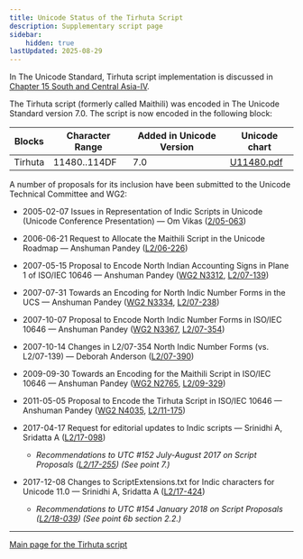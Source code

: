 ```yaml
---
title: Unicode Status of the Tirhuta Script
description: Supplementary script page
sidebar:
    hidden: true
lastUpdated: 2025-08-29
---
```


In The Unicode Standard, Tirhuta script implementation is discussed in [Chapter 15 South and Central Asia-IV](http://www.unicode.org/versions/latest/ch15.pdf).

[comment]: # (end of intro)

[comment]: # (start of blocks)

The Tirhuta script (formerly called Maithili) was encoded in The Unicode Standard version 7.0. The script is now encoded in the following block:

| Blocks | Character Range | Added in Unicode Version | Unicode chart |
| ------ | --------------- | ------------------------ | ------------- |
| Tirhuta  | 11480..114DF | 7.0 | [U11480.pdf](http://www.unicode.org/charts/PDF/U11480.pdf) |

[comment]: # (end of blocks)

[comment]: # (start of chars)

[comment]: # (end of chars)

[comment]: # (start of rest)

A number of proposals for its inclusion have been submitted to the Unicode Technical Committee and WG2:

- 2005-02-07 Issues in Representation of Indic Scripts in Unicode (Unicode Conference Presentation) — Om Vikas ([2/05-063](http://www.unicode.org/cgi-bin/GetMatchingDocs.pl?L2/05-063))

- 2006-06-21 Request to Allocate the Maithili Script in the Unicode Roadmap — Anshuman Pandey ([L2/06-226](http://www.unicode.org/cgi-bin/GetMatchingDocs.pl?L2/06-226))

- 2007-05-15 Proposal to Encode North Indian Accounting Signs in Plane 1 of ISO/IEC 10646 — Anshuman Pandey ([WG2 N3312](https://www.unicode.org/wg2/docs/n3312.pdf), [L2/07-139](http://www.unicode.org/cgi-bin/GetMatchingDocs.pl?L2/07-139))

- 2007-07-31 Towards an Encoding for North Indic Number Forms in the UCS — Anshuman Pandey ([WG2 N3334](https://www.unicode.org/wg2/docs/n3334.pdf), [L2/07-238](http://www.unicode.org/cgi-bin/GetMatchingDocs.pl?L2/07-238))

- 2007-10-07 Proposal to Encode North Indic Number Forms in ISO/IEC 10646 — Anshuman Pandey ([WG2 N3367](https://www.unicode.org/wg2/docs/n3367.pdf), [L2/07-354](http://www.unicode.org/cgi-bin/GetMatchingDocs.pl?L2/07-354))

- 2007-10-14 Changes in L2/07-354 North Indic Number Forms (vs. L2/07-139) — Deborah Anderson ([L2/07-390](http://www.unicode.org/cgi-bin/GetMatchingDocs.pl?L2/07-390))

- 2009-09-30 Towards an Encoding for the Maithili Script in ISO/IEC 10646 — Anshuman Pandey ([WG2 N2765](https://www.unicode.org/wg2/docs/n3765.pdf), [L2/09-329](http://www.unicode.org/cgi-bin/GetMatchingDocs.pl?L2/09-329))

- 2011-05-05 Proposal to Encode the Tirhuta Script in ISO/IEC 10646 — Anshuman Pandey       ([WG2 N4035](https://www.unicode.org/wg2/docs/n4035.pdf), [L2/11-175](http://www.unicode.org/cgi-bin/GetMatchingDocs.pl?L2/11-175))

- 2017-04-17 Request for editorial updates to Indic scripts — Srinidhi A, Sridatta A ([L2/17-098](http://www.unicode.org/cgi-bin/GetMatchingDocs.pl?L2/17-098))

  - _Recommendations to UTC #152 July-August 2017 on Script Proposals ([L2/17-255](http://www.unicode.org/cgi-bin/GetMatchingDocs.pl?L2/17-255)) (See point 7.)_

- 2017-12-08 Changes to ScriptExtensions.txt for Indic characters for Unicode 11.0 — Srinidhi A, Sridatta A ([L2/17-424](http://www.unicode.org/cgi-bin/GetMatchingDocs.pl?L2/17-424))

  - _Recommendations to UTC #154 January 2018 on Script Proposals ([L2/18-039](http://www.unicode.org/L2/L2018/18039-script-adhoc-rec.pdf)) (See point 6b section 2.2.)_



<hr/>

[Main page for the Tirhuta script](/scrlang/scripts/tirh)

